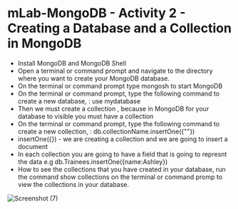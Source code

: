 # mLab-MongoDB - Activity 2 - Creating a Database and a Collection in MongoDB

- Install MongoDB and MongoDB Shell 
- Open a terminal or command prompt and navigate to the directory where you want to create your MongoDB database.
- On the terminal or command prompt type mongosh to start MongoDB
- On the terminal or command prompt, type the following command to create a new database, : use mydatabase
- Then we must create a collection , because in MongoDB for your database to visible you must have a collection
- On the terminal or command prompt, type the following command to create a new collection, : db.collectionName.insertOne({""})
- insertOne({}) - we are creating a collection and we are going to insert a document
- In each collection you are going to have a field that is going to represnt the data e.g db.Trainees.insertOne({name:Ashley})
- How to see the collections that you have created in your database, run the command show collections on the terminal or command promp to view the collections in your database.

![Screenshot (7)](https://github.com/user-attachments/assets/f9c12a3a-5655-4174-a2bc-774e6099ef95)
